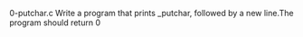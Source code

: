 0-putchar.c Write a program that prints _putchar, followed by a new line.The program should return 0
